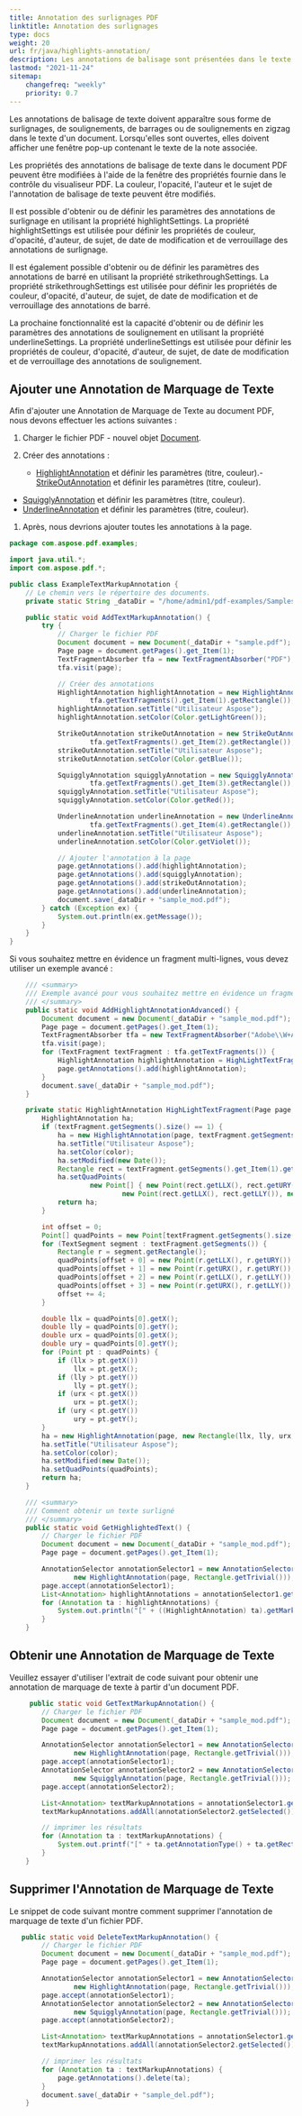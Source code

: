 ```yaml
---
title: Annotation des surlignages PDF
linktitle: Annotation des surlignages
type: docs
weight: 20
url: fr/java/highlights-annotation/
description: Les annotations de balisage sont présentées dans le texte sous forme de surlignages, de soulignements, de barrages ou de soulignements en zigzag dans le texte d'un document.
lastmod: "2021-11-24"
sitemap:
    changefreq: "weekly"
    priority: 0.7
---
```


Les annotations de balisage de texte doivent apparaître sous forme de surlignages, de soulignements, de barrages ou de soulignements en zigzag dans le texte d'un document. Lorsqu'elles sont ouvertes, elles doivent afficher une fenêtre pop-up contenant le texte de la note associée.

Les propriétés des annotations de balisage de texte dans le document PDF peuvent être modifiées à l'aide de la fenêtre des propriétés fournie dans le contrôle du visualiseur PDF. La couleur, l'opacité, l'auteur et le sujet de l'annotation de balisage de texte peuvent être modifiés.

Il est possible d'obtenir ou de définir les paramètres des annotations de surlignage en utilisant la propriété highlightSettings.
 La propriété highlightSettings est utilisée pour définir les propriétés de couleur, d'opacité, d'auteur, de sujet, de date de modification et de verrouillage des annotations de surlignage.

Il est également possible d'obtenir ou de définir les paramètres des annotations de barré en utilisant la propriété strikethroughSettings. La propriété strikethroughSettings est utilisée pour définir les propriétés de couleur, d'opacité, d'auteur, de sujet, de date de modification et de verrouillage des annotations de barré.

La prochaine fonctionnalité est la capacité d'obtenir ou de définir les paramètres des annotations de soulignement en utilisant la propriété underlineSettings. La propriété underlineSettings est utilisée pour définir les propriétés de couleur, d'opacité, d'auteur, de sujet, de date de modification et de verrouillage des annotations de soulignement.

## Ajouter une Annotation de Marquage de Texte

Afin d'ajouter une Annotation de Marquage de Texte au document PDF, nous devons effectuer les actions suivantes :

1. Charger le fichier PDF - nouvel objet [Document](https://reference.aspose.com/pdf/java/com.aspose.pdf/Document).
1. Créer des annotations :

    - [HighlightAnnotation](https://reference.aspose.com/pdf/java/com.aspose.pdf/class-use/HighlightAnnotation) et définir les paramètres (titre, couleur).- [StrikeOutAnnotation](https://reference.aspose.com/pdf/java/com.aspose.pdf.class-use/StrikeOutAnnotation) et définir les paramètres (titre, couleur).
- [SquigglyAnnotation](https://reference.aspose.com/pdf/java/com.aspose.pdf.class-use/SquigglyAnnotation) et définir les paramètres (titre, couleur).
- [UnderlineAnnotation](https://reference.aspose.com/pdf/java/com.aspose.pdf/UnderlineAnnotation) et définir les paramètres (titre, couleur).

1. Après, nous devrions ajouter toutes les annotations à la page.

```java
package com.aspose.pdf.examples;

import java.util.*;
import com.aspose.pdf.*;

public class ExampleTextMarkupAnnotation {
    // Le chemin vers le répertoire des documents.
    private static String _dataDir = "/home/admin1/pdf-examples/Samples/";

    public static void AddTextMarkupAnnotation() {
        try {
            // Charger le fichier PDF
            Document document = new Document(_dataDir + "sample.pdf");
            Page page = document.getPages().get_Item(1);
            TextFragmentAbsorber tfa = new TextFragmentAbsorber("PDF");
            tfa.visit(page);

            // Créer des annotations
            HighlightAnnotation highlightAnnotation = new HighlightAnnotation(page,
                    tfa.getTextFragments().get_Item(1).getRectangle());
            highlightAnnotation.setTitle("Utilisateur Aspose");
            highlightAnnotation.setColor(Color.getLightGreen());

            StrikeOutAnnotation strikeOutAnnotation = new StrikeOutAnnotation(page,
                    tfa.getTextFragments().get_Item(2).getRectangle());
            strikeOutAnnotation.setTitle("Utilisateur Aspose");
            strikeOutAnnotation.setColor(Color.getBlue());

            SquigglyAnnotation squigglyAnnotation = new SquigglyAnnotation(page,
                    tfa.getTextFragments().get_Item(3).getRectangle());
            squigglyAnnotation.setTitle("Utilisateur Aspose");
            squigglyAnnotation.setColor(Color.getRed());

            UnderlineAnnotation underlineAnnotation = new UnderlineAnnotation(page,
                    tfa.getTextFragments().get_Item(4).getRectangle());
            underlineAnnotation.setTitle("Utilisateur Aspose");
            underlineAnnotation.setColor(Color.getViolet());

            // Ajouter l'annotation à la page
            page.getAnnotations().add(highlightAnnotation);
            page.getAnnotations().add(squigglyAnnotation);
            page.getAnnotations().add(strikeOutAnnotation);
            page.getAnnotations().add(underlineAnnotation);
            document.save(_dataDir + "sample_mod.pdf");
        } catch (Exception ex) {
            System.out.println(ex.getMessage());
        }
    }
}
```


Si vous souhaitez mettre en évidence un fragment multi-lignes, vous devez utiliser un exemple avancé :

```java
    /// <summary>
    /// Exemple avancé pour vous souhaitez mettre en évidence un fragment multi-lignes
    /// </summary>
    public static void AddHighlightAnnotationAdvanced() {
        Document document = new Document(_dataDir + "sample_mod.pdf");
        Page page = document.getPages().get_Item(1);
        TextFragmentAbsorber tfa = new TextFragmentAbsorber("Adobe\\W+Acrobat\\W+Reader", new TextSearchOptions(true));
        tfa.visit(page);
        for (TextFragment textFragment : tfa.getTextFragments()) {
            HighlightAnnotation highlightAnnotation = HighLightTextFragment(page, textFragment, Color.getYellow());
            page.getAnnotations().add(highlightAnnotation);
        }
        document.save(_dataDir + "sample_mod.pdf");
    }

    private static HighlightAnnotation HighLightTextFragment(Page page, TextFragment textFragment, Color color) {
        HighlightAnnotation ha;
        if (textFragment.getSegments().size() == 1) {
            ha = new HighlightAnnotation(page, textFragment.getSegments().get_Item(1).getRectangle());
            ha.setTitle("Utilisateur Aspose");
            ha.setColor(color);
            ha.setModified(new Date());
            Rectangle rect = textFragment.getSegments().get_Item(1).getRectangle();
            ha.setQuadPoints(
                    new Point[] { new Point(rect.getLLX(), rect.getURY()), new Point(rect.getURX(), rect.getURY()),
                            new Point(rect.getLLX(), rect.getLLY()), new Point(rect.getURX(), rect.getLLY()) });
            return ha;
        }

        int offset = 0;
        Point[] quadPoints = new Point[textFragment.getSegments().size() * 4];
        for (TextSegment segment : textFragment.getSegments()) {
            Rectangle r = segment.getRectangle();
            quadPoints[offset + 0] = new Point(r.getLLX(), r.getURY());
            quadPoints[offset + 1] = new Point(r.getURX(), r.getURY());
            quadPoints[offset + 2] = new Point(r.getLLX(), r.getLLY());
            quadPoints[offset + 3] = new Point(r.getURX(), r.getLLY());
            offset += 4;
        }

        double llx = quadPoints[0].getX();
        double lly = quadPoints[0].getY();
        double urx = quadPoints[0].getX();
        double ury = quadPoints[0].getY();
        for (Point pt : quadPoints) {
            if (llx > pt.getX())
                llx = pt.getX();
            if (lly > pt.getY())
                lly = pt.getY();
            if (urx < pt.getX())
                urx = pt.getX();
            if (ury < pt.getY())
                ury = pt.getY();
        }
        ha = new HighlightAnnotation(page, new Rectangle(llx, lly, urx, ury));
        ha.setTitle("Utilisateur Aspose");
        ha.setColor(color);
        ha.setModified(new Date());
        ha.setQuadPoints(quadPoints);
        return ha;
    }

    /// <summary>
    /// Comment obtenir un texte surligné
    /// </summary>
    public static void GetHighlightedText() {
        // Charger le fichier PDF
        Document document = new Document(_dataDir + "sample_mod.pdf");
        Page page = document.getPages().get_Item(1);

        AnnotationSelector annotationSelector1 = new AnnotationSelector(
                new HighlightAnnotation(page, Rectangle.getTrivial()));
        page.accept(annotationSelector1);
        List<Annotation> highlightAnnotations = annotationSelector1.getSelected();
        for (Annotation ta : highlightAnnotations) {
            System.out.println("[" + ((HighlightAnnotation) ta).getMarkedText() + "]");
        }
    }
```


## Obtenir une Annotation de Marquage de Texte

Veuillez essayer d'utiliser l'extrait de code suivant pour obtenir une annotation de marquage de texte à partir d'un document PDF.

```java
     public static void GetTextMarkupAnnotation() {
        // Charger le fichier PDF
        Document document = new Document(_dataDir + "sample_mod.pdf");
        Page page = document.getPages().get_Item(1);

        AnnotationSelector annotationSelector1 = new AnnotationSelector(
                new HighlightAnnotation(page, Rectangle.getTrivial()));
        page.accept(annotationSelector1);
        AnnotationSelector annotationSelector2 = new AnnotationSelector(
                new SquigglyAnnotation(page, Rectangle.getTrivial()));
        page.accept(annotationSelector2);

        List<Annotation> textMarkupAnnotations = annotationSelector1.getSelected();
        textMarkupAnnotations.addAll(annotationSelector2.getSelected());

        // imprimer les résultats
        for (Annotation ta : textMarkupAnnotations) {
            System.out.printf("[" + ta.getAnnotationType() + ta.getRect() + "]");
        }
    }
```


## Supprimer l'Annotation de Marquage de Texte

Le snippet de code suivant montre comment supprimer l'annotation de marquage de texte d'un fichier PDF.

```java
   public static void DeleteTextMarkupAnnotation() {
        // Charger le fichier PDF
        Document document = new Document(_dataDir + "sample_mod.pdf");
        Page page = document.getPages().get_Item(1);

        AnnotationSelector annotationSelector1 = new AnnotationSelector(
                new HighlightAnnotation(page, Rectangle.getTrivial()));
        page.accept(annotationSelector1);
        AnnotationSelector annotationSelector2 = new AnnotationSelector(
                new SquigglyAnnotation(page, Rectangle.getTrivial()));
        page.accept(annotationSelector2);

        List<Annotation> textMarkupAnnotations = annotationSelector1.getSelected();
        textMarkupAnnotations.addAll(annotationSelector2.getSelected());

        // imprimer les résultats
        for (Annotation ta : textMarkupAnnotations) {
            page.getAnnotations().delete(ta);
        }
        document.save(_dataDir + "sample_del.pdf");
    }
```